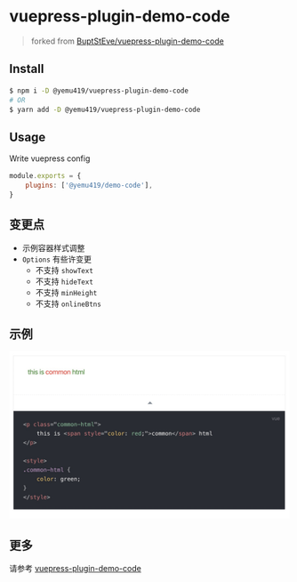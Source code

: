 # vuepress-plugin-demo-code
> forked from [BuptStEve/vuepress-plugin-demo-code](https://github.com/BuptStEve/vuepress-plugin-demo-code)

## Install

```bash
$ npm i -D @yemu419/vuepress-plugin-demo-code
# OR
$ yarn add -D @yemu419/vuepress-plugin-demo-code
```

## Usage

Write vuepress config

```js
module.exports = {
    plugins: ['@yemu419/demo-code'],
}
```

## 变更点

-   示例容器样式调整
-   `Options` 有些许变更
    -   不支持 `showText`
    -   不支持 `hideText`
    -   不支持 `minHeight`
    -   不支持 `onlineBtns`

## 示例
![Image text](./example.jpg)

## 更多

请参考 [vuepress-plugin-demo-code](https://buptsteve.github.io/vuepress-plugin-demo-code/)